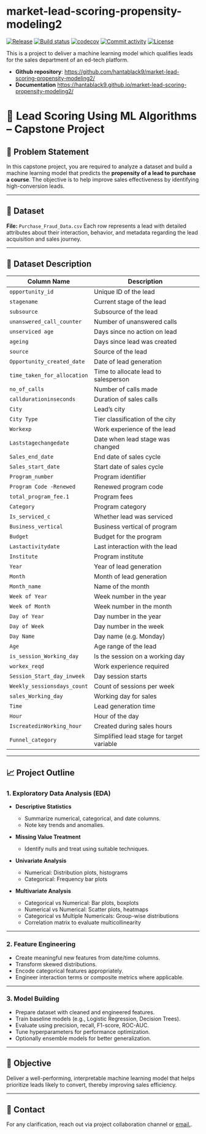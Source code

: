 # market-lead-scoring-propensity-modeling2

[![Release](https://img.shields.io/github/v/release/hantablack9/market-lead-scoring-propensity-modeling2)](https://img.shields.io/github/v/release/hantablack9/market-lead-scoring-propensity-modeling2)
[![Build status](https://img.shields.io/github/actions/workflow/status/hantablack9/market-lead-scoring-propensity-modeling2/main.yml?branch=main)](https://github.com/hantablack9/market-lead-scoring-propensity-modeling2/actions/workflows/main.yml?query=branch%3Amain)
[![codecov](https://codecov.io/gh/hantablack9/market-lead-scoring-propensity-modeling2/branch/main/graph/badge.svg)](https://codecov.io/gh/hantablack9/market-lead-scoring-propensity-modeling2)
[![Commit activity](https://img.shields.io/github/commit-activity/m/hantablack9/market-lead-scoring-propensity-modeling2)](https://img.shields.io/github/commit-activity/m/hantablack9/market-lead-scoring-propensity-modeling2)
[![License](https://img.shields.io/github/license/hantablack9/market-lead-scoring-propensity-modeling2)](https://img.shields.io/github/license/hantablack9/market-lead-scoring-propensity-modeling2)

This is a project to deliver a machine learning model which qualifies leads for the sales department of an ed-tech platform.

- **Github repository**: <https://github.com/hantablack9/market-lead-scoring-propensity-modeling2/>
- **Documentation** <https://hantablack9.github.io/market-lead-scoring-propensity-modeling2/>


# 🧠 Lead Scoring Using ML Algorithms – Capstone Project

## 📌 Problem Statement

In this capstone project, you are required to analyze a dataset and build a machine learning model that predicts the **propensity of a lead to purchase a course**. The objective is to help improve sales effectiveness by identifying high-conversion leads.

---

## 📂 Dataset

**File:** `Purchase_Fraud_Data.csv`
Each row represents a lead with detailed attributes about their interaction, behavior, and metadata regarding the lead acquisition and sales journey.

---

## 📝 Dataset Description

| Column Name                   | Description |
|------------------------------|-------------|
| `opportunity_id`             | Unique ID of the lead |
| `stagename`                  | Current stage of the lead |
| `subsource`                  | Subsource of the lead |
| `unanswered_call_counter`    | Number of unanswered calls |
| `unserviced age`             | Days since no action on lead |
| `ageing`                     | Days since lead was created |
| `source`                     | Source of the lead |
| `Opportunity_created_date`   | Date of lead generation |
| `time_taken_for_allocation` | Time to allocate lead to salesperson |
| `no_of_calls`                | Number of calls made |
| `calldurationinseconds`      | Duration of sales calls |
| `City`                       | Lead’s city |
| `City Type`                  | Tier classification of the city |
| `Workexp`                    | Work experience of the lead |
| `Laststagechangedate`        | Date when lead stage was changed |
| `Sales_end_date`             | End date of sales cycle |
| `Sales_start_date`           | Start date of sales cycle |
| `Program_number`             | Program identifier |
| `Program Code -Renewed`      | Renewed program code |
| `total_program_fee.1`        | Program fees |
| `Category`                   | Program category |
| `Is_serviced_c`              | Whether lead was serviced |
| `Business_vertical`          | Business vertical of program |
| `Budget`                     | Budget for the program |
| `Lastactivitydate`           | Last interaction with the lead |
| `Institute`                  | Program institute |
| `Year`                       | Year of lead generation |
| `Month`                      | Month of lead generation |
| `Month_name`                 | Name of the month |
| `Week of Year`               | Week number in the year |
| `Week of Month`              | Week number in the month |
| `Day of Year`                | Day number in the year |
| `Day of Week`                | Day number in the week |
| `Day Name`                   | Day name (e.g. Monday) |
| `Age`                        | Age range of the lead |
| `is_session_Working_day`     | Is the session on a working day |
| `workex_reqd`                | Work experience required |
| `Session_Start_day_inweek`   | Day session starts |
| `Weekly_sessionsdays_count` | Count of sessions per week |
| `sales_Working_day`          | Working day for sales |
| `Time`                       | Lead generation time |
| `Hour`                       | Hour of the day |
| `IscreatedinWorking_hour`    | Created during sales hours |
| `Funnel_category`            | Simplified lead stage for target variable |

---

## 📈 Project Outline

### 1. Exploratory Data Analysis (EDA)

- **Descriptive Statistics**
  - Summarize numerical, categorical, and date columns.
  - Note key trends and anomalies.

- **Missing Value Treatment**
  - Identify nulls and treat using suitable techniques.

- **Univariate Analysis**
  - Numerical: Distribution plots, histograms
  - Categorical: Frequency bar plots

- **Multivariate Analysis**
  - Categorical vs Numerical: Bar plots, boxplots
  - Numerical vs Numerical: Scatter plots, heatmaps
  - Categorical vs Multiple Numericals: Group-wise distributions
  - Correlation matrix to evaluate multicollinearity

---

### 2. Feature Engineering

- Create meaningful new features from date/time columns.
- Transform skewed distributions.
- Encode categorical features appropriately.
- Engineer interaction terms or composite metrics where applicable.

---

### 3. Model Building

- Prepare dataset with cleaned and engineered features.
- Train baseline models (e.g., Logistic Regression, Decision Trees).
- Evaluate using precision, recall, F1-score, ROC-AUC.
- Tune hyperparameters for performance optimization.
- Optionally ensemble models for better generalization.

---

## 🚀 Objective

Deliver a well-performing, interpretable machine learning model that helps prioritize leads likely to convert, thereby improving sales efficiency.

---

## 📧 Contact

For any clarification, reach out via project collaboration channel or [email.](hanishpaturi1320@gmail.com).

<!-- 
## Getting started with your project

### 1. Create a New Repository

First, create a repository on GitHub with the same name as this project, and then run the following commands:

```bash
git init -b main
git add .
git commit -m "init commit"
git remote add origin git@github.com:hantablack9/market-lead-scoring-propensity-modeling2.git
git push -u origin main
```

### 2. Set Up Your Development Environment

Then, install the environment and the pre-commit hooks with

```bash
make install
```

This will also generate your `uv.lock` file

### 3. Run the pre-commit hooks

Initially, the CI/CD pipeline might be failing due to formatting issues. To resolve those run:

```bash
uv run pre-commit run -a
```

### 4. Commit the changes

Lastly, commit the changes made by the two steps above to your repository.

```bash
git add .
git commit -m 'Fix formatting issues'
git push origin main
```

You are now ready to start development on your project!
The CI/CD pipeline will be triggered when you open a pull request, merge to main, or when you create a new release.

To finalize the set-up for publishing to PyPI, see [here](https://fpgmaas.github.io/cookiecutter-uv/features/publishing/#set-up-for-pypi).
For activating the automatic documentation with MkDocs, see [here](https://fpgmaas.github.io/cookiecutter-uv/features/mkdocs/#enabling-the-documentation-on-github).
To enable the code coverage reports, see [here](https://fpgmaas.github.io/cookiecutter-uv/features/codecov/).

## Releasing a new version



---

Repository initiated with [fpgmaas/cookiecutter-uv](https://github.com/fpgmaas/cookiecutter-uv). -->
